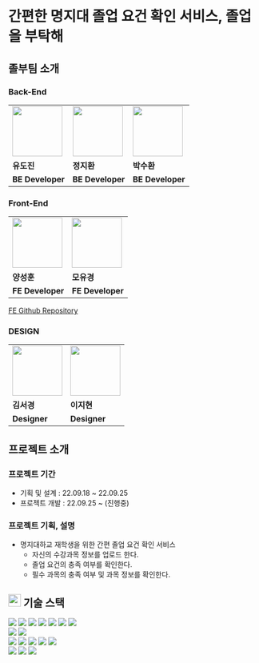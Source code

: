 # 간편한 명지대 졸업 요건 확인 서비스, 졸업을 부탁해


## 졸부팀 소개

### Back-End

<table>
  <tr>
    <td>
        <a href="https://github.com/dojinyou">
            <img src="https://avatars.githubusercontent.com/u/61923768?v=4" width="100px" />
        </a>
    </td>
    <td>
        <a href="https://github.com/JEONG-JIHWAN">
            <img src="https://avatars.githubusercontent.com/u/64758861?v=4" width="100px" />
        </a>
    </td>
    <td>
        <a href="https://github.com/5uhwann">
            <img src="https://avatars.githubusercontent.com/u/106325839?v=4" width="100px" />
        </a>
    </td>
  </tr>
  <tr>
    <td><b>유도진</b></td>
    <td><b>정지환</b></td>
    <td><b>박수환</b></td>
  </tr>
  <tr>
    <td><b>BE Developer</b></td>
    <td><b>BE Developer</b></td>
    <td><b>BE Developer</b></td>
  </tr>
</table>

### Front-End

<table>
  <tr>
    <td>
        <a href="https://github.com/seonghunYang">
            <img src="https://avatars.githubusercontent.com/u/52571252?v=4" width="100px" />
        </a>
    </td>
    <td>
        <a href="https://github.com/2020-nug">
            <img src="https://avatars.githubusercontent.com/u/75975946?v=4" width="100px" />
        </a>
    </td>
  </tr>
  <tr>
    <td><b>양성훈</b></td>
    <td><b>모유경</b></td>
  </tr>
  <tr>
    <td><b>FE Developer</b></td>
    <td><b>FE Developer</b></td>
  </tr>
</table>

[FE Github Repository](https://github.com/Myongji-Graduate/MyongjiGraduate-FE)


### DESIGN

<table>
  <tr>
    <td>
        <a href="#">
            <img src="https://camo.githubusercontent.com/4e3069fa8743b35d376ed87bb5800efd484ecd7948cd79e239d350832c0b8513/68747470733a2f2f63612e736c61636b2d656467652e636f6d2f543033533756323955504a2d55303352583132455350332d3836613131633736633064322d353132" width="100px" />
        </a>
    </td>
    <td>
        <a href="#">
            <img src="https://avatars.githubusercontent.com/u/75975946?v=4" width="100px" />
        </a>
    </td>
  </tr>
  <tr>
    <td><b>김서경</b></td>
    <td><b>이지현</b></td>
  </tr>
  <tr>
    <td><b>Designer</b></td>
    <td><b>Designer</b></td>
  </tr>
</table>



##  프로젝트 소개
### 프로젝트 기간

- 기획 및 설계 : 22.09.18 ~ 22.09.25
- 프로젝트 개발 : 22.09.25 ~ (진행중)

### 프로젝트 기획, 설명
- 명지대하교 재학생을 위한 간편 졸업 요건 확인 서비스
    - 자신의 수강과목 정보를 업로드 한다.
    - 졸업 요건의 충족 여부를 확인한다.
    - 필수 과목의 충족 여부 및 과목 정보를 확인한다.

##  <img height="25px" src="https://user-images.githubusercontent.com/50071076/184506573-ed624123-2e8f-430c-9165-0bce79d1e13d.png" /> 기술 스택
<div align=left>
<img src="https://img.shields.io/badge/java 11-007396?style=for-the-badge&logo=java&logoColor=white">
<img src="https://img.shields.io/badge/springboot 2.7.4-6DB33F?style=for-the-badge&logo=springboot&logoColor=white">
<img src="https://img.shields.io/badge/spring security-6DB33F?style=for-the-badge&logo=springsecurity&logoColor=white">
<img src="https://img.shields.io/badge/spring data jpa-6DB33F?style=for-the-badge&logo=spring&logoColor=white">
<img src="https://img.shields.io/badge/gradle-02303A?style=for-the-badge&logo=gradle&logoColor=white">
<img src="https://img.shields.io/badge/junit5-25A162?style=for-the-badge&logo=junit5&logoColor=white">
<img src="https://img.shields.io/badge/testcontainers-2496ED?style=for-the-badge&logo=docker&logoColor=white">

<br>

<img src="https://img.shields.io/badge/mysql 8.0-4479A1?style=for-the-badge&logo=mysql&logoColor=white">
<img src="https://img.shields.io/badge/RestDocs-8CA1AF?style=for-the-badge&logo=readthedocs&logoColor=white">

<br>

<img src="https://img.shields.io/badge/nginx-009639?style=for-the-badge&logo=nginx&logoColor=white">
<img src="https://img.shields.io/badge/amazon aws-232F3E?style=for-the-badge&logo=amazonaws&logoColor=white">
<img src="https://img.shields.io/badge/github actions-2088FF?style=for-the-badge&logo=githubactions&logoColor=white">
<img src="https://img.shields.io/badge/sonarqube-4E9BCD?style=for-the-badge&logo=sonarqube&logoColor=white">
<img src="https://img.shields.io/badge/codecov-F01F7A?style=for-the-badge&logo=Codecov&logoColor=white">
<br>

<img src="https://img.shields.io/badge/github-181717?style=for-the-badge&logo=github&logoColor=white">
<img src="https://img.shields.io/badge/git-F05032?style=for-the-badge&logo=git&logoColor=white">
<img src="https://img.shields.io/badge/notion-000000?style=for-the-badge&logo=notion&logoColor=white">
</div>
